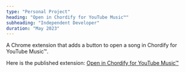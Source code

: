 ```yaml
---
type: "Personal Project"
heading: "Open in Chordify for YouTube Music™"
subheading: "Independent Developer"
duration: "May 2023"
---
```


A Chrome extension that adds a button to open a song in Chordify for YouTube Music™.

Here is the published extension: [Open in Chordify for YouTube Music™](https://chrome.google.com/webstore/detail/open-in-chordify-for-yout/efdbgeighcgfdlbmgnagndlpjccihpdl)
